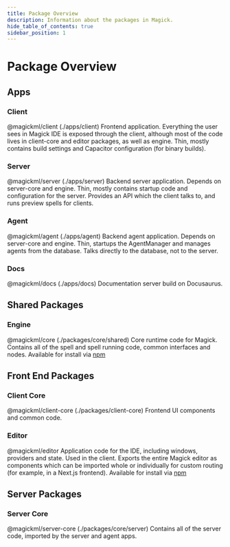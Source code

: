 ```yaml
---
title: Package Overview
description: Information about the packages in Magick.
hide_table_of_contents: true
sidebar_position: 1
---
```


# Package Overview

## Apps
### Client
@magickml/client (./apps/client)
Frontend application. Everything the user sees in Magick IDE is exposed through the client, although most of the code lives in client-core and editor packages, as well as engine. Thin, mostly contains build settings and Capacitor configuration (for binary builds).

### Server
@magickml/server (./apps/server)
Backend server application. Depends on server-core and engine. Thin, mostly contains startup code and configuration for the server. Provides an API which the client talks to, and runs preview spells for clients.

### Agent
@magickml/agent (./apps/agent)
Backend agent application. Depends on server-core and engine. Thin, startups the AgentManager and manages agents from the database. Talks directly to the database, not to the server.

### Docs
@magickml/docs (./apps/docs)
Documentation server build on Docusaurus.

## Shared Packages
### Engine
@magickml/core (./packages/core/shared)
Core runtime code for Magick. Contains all of the spell and spell running code, common interfaces and nodes. Available for install via [npm](https://www.npmjs.com/package/@magickml/core)

## Front End Packages
### Client Core
@magickml/client-core (./packages/client-core)
Frontend UI components and common code.

### Editor
@magickml/editor
Application code for the IDE, including windows, providers and state. Used in the client. Exports the entire Magick editor as components which can be imported whole or individually for custom routing (for example, in a Next.js frontend). Available for install via [npm](https://www.npmjs.com/package/@magickml/editor)

## Server Packages
### Server Core
@magickml/server-core (./packages/core/server)
Contains all of the server code, imported by the server and agent apps.